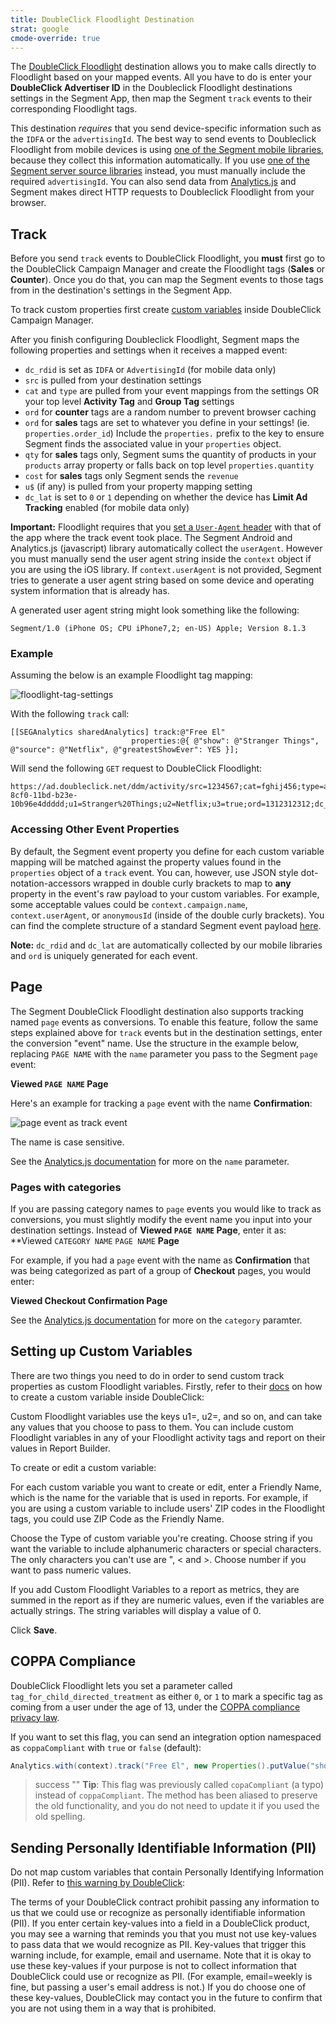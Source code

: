 ```yaml
---
title: DoubleClick Floodlight Destination
strat: google
cmode-override: true 
---
```


The [DoubleClick Floodlight](https://support.google.com/searchads/answer/7298761?hl=en) destination allows you to make calls directly to Floodlight based on your mapped events. All you have to do is enter your **DoubleClick Advertiser ID** in the Doubleclick Floodlight destinations settings in the Segment App, then map the Segment `track` events to their corresponding Floodlight tags.

This destination _requires_ that you send device-specific information such as the `IDFA` or the `advertisingId`. The best way to send events to Doubleclick Floodlight from mobile devices is using [one of the Segment mobile libraries](/docs/connections/sources/catalog/#mobile), because they collect this information automatically. If you use [one of the Segment server source libraries](/docs/connections/sources/catalog/#server) instead, you must manually include the required `advertisingId`.  You can also send data from [Analytics.js](/docs/connections/sources/catalog/libraries/website/javascript/) and Segment makes direct HTTP requests to Doubleclick Floodlight from your browser.

## Track

Before you send `track` events to DoubleClick Floodlight, you **must** first go to the  DoubleClick Campaign Manager and create the Floodlight tags (**Sales** or **Counter**). Once you do that, you can map the Segment events to those tags from in the destination's settings in the Segment App.

To track custom properties first create [custom variables](#setting-up-custom-variables) inside DoubleClick Campaign Manager.

After you finish configuring Doubleclick Floodlight, Segment maps the following properties and settings when it receives a mapped event:

- `dc_rdid` is set as `IDFA` or `AdvertisingId` (for mobile data only)
- `src` is pulled from your destination settings
- `cat` and `type` are pulled from your event mappings from the settings OR your top level **Activity Tag** and **Group Tag** settings
- `ord` for **counter** tags are a random number to prevent browser caching
- `ord` for **sales** tags are set to whatever you define in your settings! (ie. `properties.order_id`) Include the `properties.` prefix to the key to ensure Segment finds the associated value in your `properties` object.
- `qty` for **sales** tags only, Segment sums the quantity of products in your `products` array property or falls back on top level `properties.quantity`
- `cost` for **sales** tags only Segment sends the `revenue`
- `u$` (if any) is pulled from your property mapping setting
- `dc_lat` is set to `0` or `1` depending on whether the device has **Limit Ad Tracking** enabled (for mobile data only)

**Important:** Floodlight requires that you [set a `User-Agent` header](images/cDlD6KmuuOK.png) with that of the app where the track event took place. The Segment Android and Analytics.js (javascript) library automatically collect the `userAgent`. However you must manually send the user agent string inside the `context` object if you are using the iOS library. If `context.userAgent` is not provided, Segment tries to generate a user agent string based on some device and operating system information that is already has.

A generated user agent string might look something like the following:

`Segment/1.0 (iPhone OS; CPU iPhone7,2; en-US) Apple; Version 8.1.3`

### Example

Assuming the below is an example Floodlight tag mapping:

![floodlight-tag-settings](images/c2HROpnXF5r+.png)

With the following `track` call:

```objc
[[SEGAnalytics sharedAnalytics] track:@"Free El"
                           properties:@{ @"show": @"Stranger Things", @"source": @"Netflix", @"greatestShowEver": YES }];
```

Will send the following `GET` request to DoubleClick Floodlight:

```
https://ad.doubleclick.net/ddm/activity/src=1234567;cat=fghij456;type=abcde123;dc_rdid=38400000-8cf0-11bd-b23e-10b96e4ddddd;u1=Stranger%20Things;u2=Netflix;u3=true;ord=1312312312;dc_lat=0
```

### Accessing Other Event Properties

By default, the Segment event property you define for each custom variable mapping will be matched against the property values found in the `properties` object of a `track` event. You can, however, use JSON style dot-notation-accessors wrapped in double curly brackets to map to **any** property in the event's raw payload to your custom variables. For example, some acceptable values could be `context.campaign.name`, `context.userAgent`, or `anonymousId` (inside of the double curly brackets). You can find the complete structure of a standard Segment event payload [here](/docs/connections/spec/common/#structure).

**Note:** `dc_rdid` and `dc_lat` are automatically collected by our mobile libraries and `ord` is uniquely generated for each event.

## Page

The Segment DoubleClick Floodlight destination also supports tracking named `page` events as conversions. To enable this feature, follow the same steps explained above for `track` events but in the destination settings, enter the conversion "event" name. Use the structure in the example below, replacing `PAGE NAME` with the `name` parameter you pass to the Segment `page` event:

**Viewed `PAGE NAME` Page**

Here's an example for tracking a `page` event with the name **Confirmation**:

![page event as track event](images/page-event.png)

The name is case sensitive.

See the [Analytics.js documentation](/docs/connections/sources/catalog/libraries/website/javascript/#page) for more on the `name` parameter.

### Pages with categories

If you are passing category names to `page` events you would like to track as conversions, you must slightly modify the event name you input into your destination settings. Instead of **Viewed `PAGE NAME` Page**, enter it as: **Viewed `CATEGORY NAME` `PAGE NAME` **Page**

For example, if you had a `page` event with the name as **Confirmation** that was being categorized as part of a group of **Checkout** pages, you would enter:

**Viewed Checkout Confirmation Page**

See the [Analytics.js documentation](/docs/connections/sources/catalog/libraries/website/javascript/#page) for more on the `category` paramter.

## Setting up Custom Variables

There are two things you need to do in order to send custom track properties as custom Floodlight variables. Firstly, refer to their [docs](https://support.google.com/dfa/partner/answer/2548879?hl=en) on how to create a custom variable inside DoubleClick:

Custom Floodlight variables use the keys u1=, u2=, and so on, and can take any values that you choose to pass to them. You can include custom Floodlight variables in any of your Floodlight activity tags and report on their values in Report Builder.

To create or edit a custom variable:

For each custom variable you want to create or edit, enter a Friendly Name, which is the name for the variable that is used in reports. For example, if you are using a custom variable to include users' ZIP codes in the Floodlight tags, you could use ZIP Code as the Friendly Name.

Choose the Type of custom variable you're creating. Choose string if you want the variable to include alphanumeric characters or special characters. The only characters you can't use are ", < and >. Choose number if you want to pass numeric values.

If you add Custom Floodlight Variables to a report as metrics, they are summed in the report as if they are numeric values, even if the variables are actually strings. The string variables will display a value of 0.

Click **Save**.

## COPPA Compliance

DoubleClick Floodlight lets you set a parameter called `tag_for_child_directed_treatment` as either `0`, or `1` to mark a specific tag as coming from a user under the age of 13, under the [COPPA compliance privacy law](https://www.ftc.gov/news-events/media-resources/protecting-consumer-privacy/kids-privacy-coppa).

If you want to set this flag, you can send an integration option namespaced as `coppaCompliant` with `true` or `false` (default):

```java
Analytics.with(context).track("Free El", new Properties().putValue("show", "Stranger Things").putValue("source", "Netflix").putValue("greatestShowEver", true), new Options().setIntegrationOptions("DoubleClick Floodlight", new ValueMap().putValue("coppaCompliant", true)));
```

> success ""
> **Tip**: This flag was previously called `copaCompliant` (a typo) instead of `coppaCompliant`. The method has been aliased to preserve the old functionality, and you do not need to update it if you used the old spelling.

## Sending Personally Identifiable Information (PII)

Do not map custom variables that contain Personally Identifying Information (PII). Refer to [this warning by DoubleClick](https://support.google.com/dfa/partner/answer/2548879?hl=en):

The terms of your DoubleClick contract prohibit passing any information to us that we could use or recognize as personally identifiable information (PII). If you enter certain key-values into a field in a DoubleClick product, you may see a warning that reminds you that you must not use key-values to pass data that we would recognize as PII. Key-values that trigger this warning include, for example, email and username. Note that it is okay to use these key-values if your purpose is not to collect information that DoubleClick could use or recognize as PII. (For example, email=weekly is fine, but passing a user's email address is not.) If you do choose one of these key-values, DoubleClick may contact you in the future to confirm that you are not using them in a way that is prohibited.
